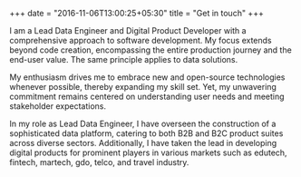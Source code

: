 +++
date = "2016-11-06T13:00:25+05:30"
title = "Get in touch"
+++

I am a Lead Data Engineer and Digital Product Developer with a comprehensive approach to software development. My focus extends beyond code creation, encompassing the entire production journey and the end-user value. The same principle applies to data solutions.

My enthusiasm drives me to embrace new and open-source technologies whenever possible, thereby expanding my skill set. Yet, my unwavering commitment remains centered on understanding user needs and meeting stakeholder expectations.

In my role as Lead Data Engineer, I have overseen the construction of a sophisticated data platform, catering to both B2B and B2C product suites across diverse sectors. Additionally, I have taken the lead in developing digital products for prominent players in various markets such as edutech, fintech, martech, gdo, telco, and travel industry.
